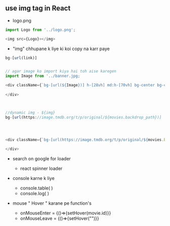 ## use img tag in React
- logo.png
```js
import Logo from '../logo.png';

<img src={Logo}></img>
```
- "img" chhupane k liye ki koi copy na karr paye
```js
bg-[url(link)]


// agar image ko import kiya hai toh aise karegen
import Image from '../banner.jpg;

<div className={`bg-[url(${Image})] h-[28vh] md:h-[70vh] bg-center bg-cover flex items-end justify-center`}>
 
</div>



//dynamic img - ${img}
bg-[url(https://image.tmdb.org/t/p/original/${movies.backdrop_path})]




<div className={`bg-[url(https://image.tmdb.org/t/p/original/${movies.backdrop_path})] h-[28vh] md:h-[70vh] bg-center bg-cover flex items-end justify-center`}>
 
</div>

```
- search on google for loader
    - react spinner loader
- console karne k liye
  - console.table( )
  - console.log( )

- mouse " Hover " karane pe function's
   
   - onMouseEnter = {()=>{setHover(movie.id)}}
   - onMouseLeave = {()=>{setHover("")}}